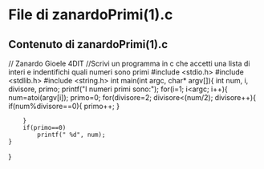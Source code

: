 # File di zanardoPrimi(1).c

## Contenuto di zanardoPrimi(1).c

// Zanardo Gioele 4DIT 
//Scrivi un programma in c che accetti una lista di interi e indentifichi quali numeri sono primi
#include <stdio.h>
#include <stdlib.h>
#include <string.h>
int main(int argc, char* argv[]){
	int num, i, divisore, primo;
	printf("I numeri primi sono:");
	for(i=1; i<argc; i++){
		num=atoi(argv[i]);
		primo=0;
		for(divisore=2; divisore<(num/2); divisore++){
			if(num%divisore==0){
				primo++;
			}
			
		}
		if(primo==0)
			printf(" %d", num);
	}
}
	
